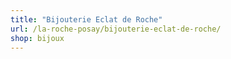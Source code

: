 ```yaml
---
title: "Bijouterie Eclat de Roche"
url: /la-roche-posay/bijouterie-eclat-de-roche/
shop: bijoux
---
```

